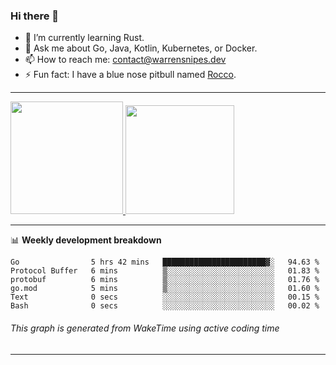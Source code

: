 ### Hi there 👋

- 🌱 I’m currently learning Rust.
- 💬 Ask me about Go, Java, Kotlin, Kubernetes, or Docker.
- 📫 How to reach me: contact@warrensnipes.dev
- ⚡ Fun fact: I have a blue nose pitbull named [Rocco](https://i.imgur.com/iLsSCKu.jpg).

-------


<a href="https://github.com/LockedThread/LockedThread">
  <img height="180em" src="https://github-readme-stats.vercel.app/api?username=LockedThread&theme=transparent&bg_color=00000000&show_icons=true&count_private=true" />
  <img height="174em" src="https://github-readme-stats.vercel.app/api/top-langs?username=LockedThread&theme=transparent&layout=compact&hide_progress=true&bg_color=00000000" />
  </a>

-------

📊 **Weekly development breakdown**
<!--START_SECTION:waka-->

```text
Go                5 hrs 42 mins   ███████████████████████▓░   94.63 %
Protocol Buffer   6 mins          ▒░░░░░░░░░░░░░░░░░░░░░░░░   01.83 %
protobuf          6 mins          ▒░░░░░░░░░░░░░░░░░░░░░░░░   01.76 %
go.mod            5 mins          ▒░░░░░░░░░░░░░░░░░░░░░░░░   01.60 %
Text              0 secs          ░░░░░░░░░░░░░░░░░░░░░░░░░   00.15 %
Bash              0 secs          ░░░░░░░░░░░░░░░░░░░░░░░░░   00.02 %
```

<!--END_SECTION:waka-->
###### *This graph is generated from WakeTime using active coding time*
-------
